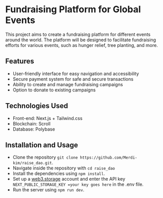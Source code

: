 # Fundraising Platform for Global Events
This project aims to create a fundraising platform for different events around the world. The platform will be designed to facilitate fundraising efforts for various events, such as hunger relief, tree planting, and more.

## Features
- User-friendly interface for easy navigation and accessibility
- Secure payment system for safe and secure transactions
- Ability to create and manage fundraising campaigns
- Option to donate to existing campaigns

## Technologies Used
- Front-end: Next.js + Tailwind.css
- Blockchain: Scroll
- Database: Polybase

## Installation and Usage
- Clone the repository `git clone https://github.com/Merdi-kim/raise_dao.git`.
- Navigate inside the repository with `cd raise_dao`
- Install the dependencies using `npm install`.
- Set up a [web3.storage]('https://web3.storage/') account and enter the API key `NEXT_PUBLIC_STORAGE_KEY =your key goes here` in the .env file.
- Run the server using `npm run dev`.
